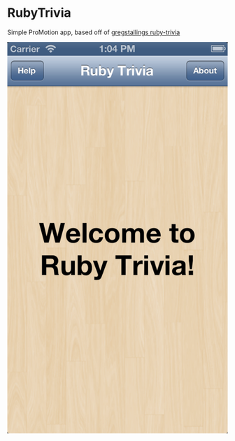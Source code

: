 RubyTrivia
==========

Simple ProMotion app, based off of [gregstallings ruby-trivia](https://github.com/gregstallings/ruby-trivia)

![RubyTrivia](./resources/Default-568h@2x.png "Screenshot")